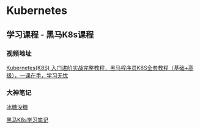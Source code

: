 # Kubernetes





## 学习课程 - 黑马K8s课程

### 视频地址

[Kubernetes(K8S) 入门进阶实战完整教程，黑马程序员K8S全套教程（基础+高级），一课在手，学习无忧](https://www.bilibili.com/video/BV1Qv41167ck?from=search&seid=6807159052004739117&spm_id_from=333.337.0.0)

### 大神笔记

[冰糖没糖](https://space.bilibili.com/91817852?spm_id_from=333.788.b_636f6d6d656e74.9) 

[黑马K8s学习笔记](https://www.aliyundrive.com/s/kxsuGkfpvBJ/folder/60f6c879a00ff31ab8344d13993e976b543792ff)

